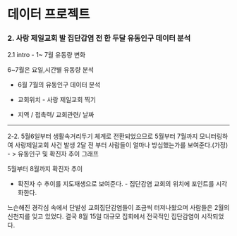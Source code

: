 # 데이터 프로젝트

### 2. 사랑 제일교회 발 집단감염 전 한 두달 유동인구 데이터 분석

2.1  intro - 1~ 7월 유동량 변화

6~7월은 요일,시간별 유동량 분석

- 6월 7월의 유동인구 데이터 분석
- 교회위치 - 사랑 제일교회 찍기

- 지역 / 접촉력/ 교회관련/ 날짜





-------------------------------------------------------------------------------------------------------------------------------------------



2-2. 5월6일부터 생활속거리두기 체계로 전환되었으므로 5월부터 7월까지 모니터링하여 사랑제일교회 사건 발생 2달 전 부터 사람들이 얼마나 방심했는가를 보여준다.(가정) - > 유동인구 및 확진자 추이 그래프



5월부터 8월까지 확진자 추이

- 확진자 수 추이를 지도재생으로 보여준다.  - 집단감염 교회의 위치에 포인트를 시각화한다.



느슨해진 경각심 속에서 단발성 교회집단감염들이 조금씩 터져나왔으며 사람들은 2월의 신천지를 잊고 있었다. 결국 8월 15일 대규모 집회에서 전국적인 집단감염이 시작되었다.